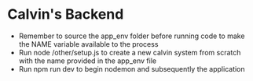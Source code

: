 # Calvin's Backend
- Remember to source the app_env folder before running code to make the NAME variable available to the process
- Run node /other/setup.js to create a new calvin system from scratch with the name provided in the app_env file
- Run npm run dev to begin nodemon and subsequently the application 
